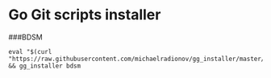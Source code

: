 # Go Git scripts installer
###BDSM
```shell
eval "$(curl "https://raw.githubusercontent.com/michaelradionov/gg_installer/master/gg_installer.sh")" && gg_installer bdsm
```
